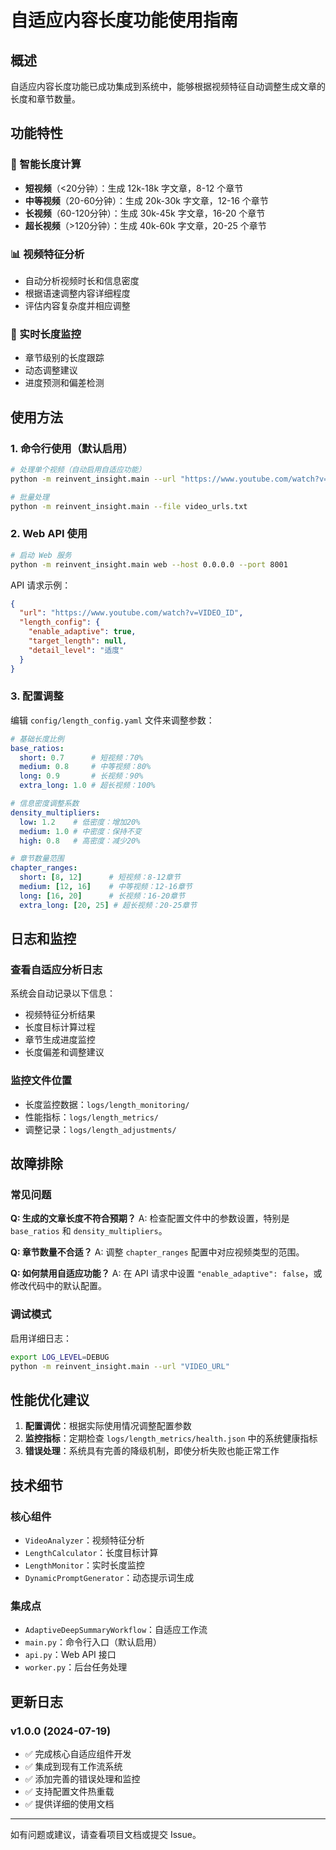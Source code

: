 # 自适应内容长度功能使用指南

## 概述

自适应内容长度功能已成功集成到系统中，能够根据视频特征自动调整生成文章的长度和章节数量。

## 功能特性

### 🎯 智能长度计算
- **短视频**（<20分钟）：生成 12k-18k 字文章，8-12 个章节
- **中等视频**（20-60分钟）：生成 20k-30k 字文章，12-16 个章节  
- **长视频**（60-120分钟）：生成 30k-45k 字文章，16-20 个章节
- **超长视频**（>120分钟）：生成 40k-60k 字文章，20-25 个章节

### 📊 视频特征分析
- 自动分析视频时长和信息密度
- 根据语速调整内容详细程度
- 评估内容复杂度并相应调整

### 🔄 实时长度监控
- 章节级别的长度跟踪
- 动态调整建议
- 进度预测和偏差检测

## 使用方法

### 1. 命令行使用（默认启用）

```bash
# 处理单个视频（自动启用自适应功能）
python -m reinvent_insight.main --url "https://www.youtube.com/watch?v=VIDEO_ID"

# 批量处理
python -m reinvent_insight.main --file video_urls.txt
```

### 2. Web API 使用

```bash
# 启动 Web 服务
python -m reinvent_insight.main web --host 0.0.0.0 --port 8001
```

API 请求示例：
```json
{
  "url": "https://www.youtube.com/watch?v=VIDEO_ID",
  "length_config": {
    "enable_adaptive": true,
    "target_length": null,
    "detail_level": "适度"
  }
}
```

### 3. 配置调整

编辑 `config/length_config.yaml` 文件来调整参数：

```yaml
# 基础长度比例
base_ratios:
  short: 0.7      # 短视频：70%
  medium: 0.8     # 中等视频：80%
  long: 0.9       # 长视频：90%
  extra_long: 1.0 # 超长视频：100%

# 信息密度调整系数
density_multipliers:
  low: 1.2    # 低密度：增加20%
  medium: 1.0 # 中密度：保持不变
  high: 0.8   # 高密度：减少20%

# 章节数量范围
chapter_ranges:
  short: [8, 12]      # 短视频：8-12章节
  medium: [12, 16]    # 中等视频：12-16章节
  long: [16, 20]      # 长视频：16-20章节
  extra_long: [20, 25] # 超长视频：20-25章节
```

## 日志和监控

### 查看自适应分析日志
系统会自动记录以下信息：
- 视频特征分析结果
- 长度目标计算过程
- 章节生成进度监控
- 长度偏差和调整建议

### 监控文件位置
- 长度监控数据：`logs/length_monitoring/`
- 性能指标：`logs/length_metrics/`
- 调整记录：`logs/length_adjustments/`

## 故障排除

### 常见问题

**Q: 生成的文章长度不符合预期？**
A: 检查配置文件中的参数设置，特别是 `base_ratios` 和 `density_multipliers`。

**Q: 章节数量不合适？**
A: 调整 `chapter_ranges` 配置中对应视频类型的范围。

**Q: 如何禁用自适应功能？**
A: 在 API 请求中设置 `"enable_adaptive": false`，或修改代码中的默认配置。

### 调试模式
启用详细日志：
```bash
export LOG_LEVEL=DEBUG
python -m reinvent_insight.main --url "VIDEO_URL"
```

## 性能优化建议

1. **配置调优**：根据实际使用情况调整配置参数
2. **监控指标**：定期检查 `logs/length_metrics/health.json` 中的系统健康指标
3. **错误处理**：系统具有完善的降级机制，即使分析失败也能正常工作

## 技术细节

### 核心组件
- `VideoAnalyzer`：视频特征分析
- `LengthCalculator`：长度目标计算
- `LengthMonitor`：实时长度监控
- `DynamicPromptGenerator`：动态提示词生成

### 集成点
- `AdaptiveDeepSummaryWorkflow`：自适应工作流
- `main.py`：命令行入口（默认启用）
- `api.py`：Web API 接口
- `worker.py`：后台任务处理

## 更新日志

### v1.0.0 (2024-07-19)
- ✅ 完成核心自适应组件开发
- ✅ 集成到现有工作流系统
- ✅ 添加完善的错误处理和监控
- ✅ 支持配置文件热重载
- ✅ 提供详细的使用文档

---

如有问题或建议，请查看项目文档或提交 Issue。
